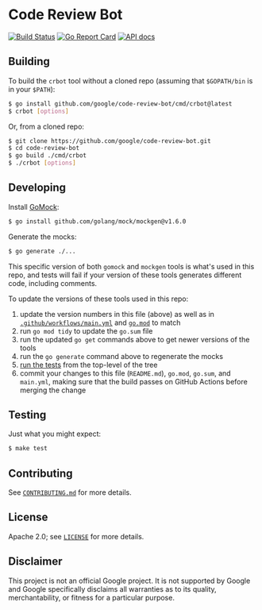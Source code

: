 # Code Review Bot

[![Build Status][github-ci-badge]][github-ci-url]
[![Go Report Card][go-report-card-badge]][go-report-card-url]
[![API docs][godoc-badge]][godoc-url]

[github-ci-badge]: https://github.com/google/code-review-bot/actions/workflows/main.yml/badge.svg?branch=main
[github-ci-url]: https://github.com/google/code-review-bot/actions/workflows/main.yml?query=branch%3Amain
[go-report-card-badge]: https://goreportcard.com/badge/github.com/google/code-review-bot
[go-report-card-url]: https://goreportcard.com/report/github.com/google/code-review-bot
[godoc-badge]: https://img.shields.io/badge/godoc-reference-5272B4.svg
[godoc-url]: https://godoc.org/github.com/google/code-review-bot

## Building

To build the `crbot` tool without a cloned repo (assuming that `$GOPATH/bin` is
in your `$PATH`):

```bash
$ go install github.com/google/code-review-bot/cmd/crbot@latest
$ crbot [options]
```

Or, from a cloned repo:

```bash
$ git clone https://github.com/google/code-review-bot.git
$ cd code-review-bot
$ go build ./cmd/crbot
$ ./crbot [options]
```

## Developing

Install [GoMock](https://github.com/golang/mock):

```bash
$ go install github.com/golang/mock/mockgen@v1.6.0
```

Generate the mocks:

```bash
$ go generate ./...
```

This specific version of both `gomock` and `mockgen` tools is what's used in
this repo, and tests will fail if your version of these tools generates
different code, including comments.

To update the versions of these tools used in this repo:

1. update the version numbers in this file (above) as well as in
   [`.github/workflows/main.yml`](.github/workflows/main.yml) and
   [`go.mod`](go.mod) to match
1. run `go mod tidy` to update the `go.sum` file
1. run the updated `go get` commands above to get newer versions of the tools
1. run the `go generate` command above to regenerate the mocks
1. [run the tests](#testing) from the top-level of the tree
1. commit your changes to this file (`README.md`), `go.mod`, `go.sum`, and
   `main.yml`, making sure that the build passes on GitHub Actions before
   merging the change

## Testing

Just what you might expect:

```bash
$ make test
```

## Contributing

See [`CONTRIBUTING.md`](CONTRIBUTING.md) for more details.

## License

Apache 2.0; see [`LICENSE`](LICENSE) for more details.

## Disclaimer

This project is not an official Google project. It is not supported by Google
and Google specifically disclaims all warranties as to its quality,
merchantability, or fitness for a particular purpose.
